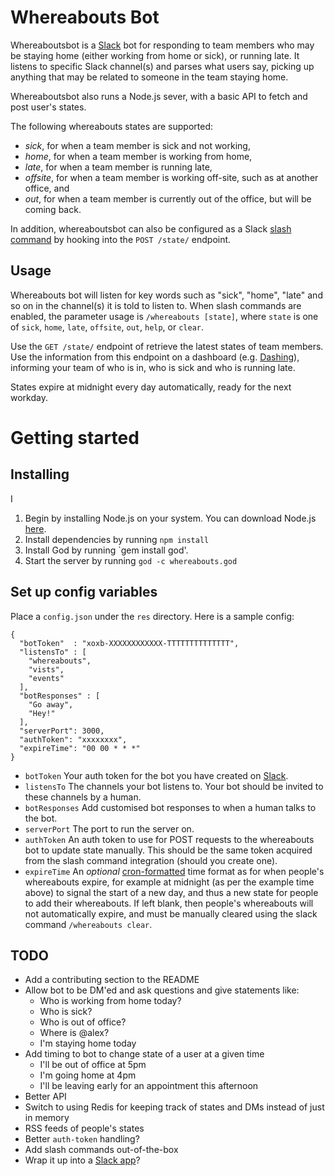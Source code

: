 # Whereabouts Bot

Whereaboutsbot is a [Slack](http://slack.com) bot for responding to team members who may be staying home (either working from home or sick), or running late. It listens to specific Slack channel(s) and parses what users say, picking up anything that may be related to someone in the team staying home.

Whereaboutsbot also runs a Node.js sever, with a basic API to fetch and post user's states.

The following whereabouts states are supported:

- _sick_, for when a team member is sick and not working,
- _home_, for when a team member is working from home,
- _late_, for when a team member is running late,
- _offsite_, for when a team member is working off-site, such as at another office, and
- _out_, for when a team member is currently out of the office, but will be coming back.

In addition, whereaboutsbot can also be configured as a Slack [slash command](https://api.slack.com/slash-commands) by hooking into the `POST /state/` endpoint.

## Usage

Whereabouts bot will listen for key words such as "sick", "home", "late" and so on in the channel(s) it is told to listen to. When slash commands are enabled, the parameter usage is `/whereabouts [state]`, where `state` is one of `sick`, `home`, `late`, `offsite`, `out`, `help`, or `clear`.

Use the `GET /state/` endpoint of retrieve the latest states of team members. Use the information from this endpoint on a dashboard (e.g. [Dashing](http://dashing.io)), informing your team of who is in, who is sick and who is running late.

States expire at midnight every day automatically, ready for the next workday.

# Getting started

## Installing
I
1. Begin by installing Node.js on your system. You can download Node.js [here](http://nodejs.org/).
2. Install dependencies by running `npm install`
4. Install God by running `gem install god'.
5. Start the server by running `god -c whereabouts.god`

## Set up config variables

Place a `config.json` under the `res` directory. Here is a sample config:

```
{
  "botToken"  : "xoxb-XXXXXXXXXXXX-TTTTTTTTTTTTTT",
  "listensTo" : [
    "whereabouts",
    "vists",
    "events"
  ],
  "botResponses" : [
    "Go away",
    "Hey!"
  ],
  "serverPort": 3000,
  "authToken": "xxxxxxxx",
  "expireTime": "00 00 * * *"
}
```

- `botToken` Your auth token for the bot you have created on [Slack](https://ssil.slack.com/services/new/bot).
- `listensTo` The channels your bot listens to. Your bot should be invited to these channels by a human.
- `botResponses` Add customised bot responses to when a human talks to the bot.
- `serverPort` The port to run the server on.
- `authToken` An auth token to use for POST requests to the whereabouts bot to update state manually. This should be the same token acquired from the slash command integration (should you create one).
- `expireTime` An _optional_ [cron-formatted](https://en.wikipedia.org/wiki/Cron#Configuration_file) time format as for when people's whereabouts expire, for example at midnight (as per the example time above) to signal the start of a new day, and thus a new state for people to add their whereabouts. If left blank, then people's whereabouts will not automatically expire, and must be manually cleared using the slack command `/whereabouts clear`.

## TODO

- Add a contributing section to the README
- Allow bot to be DM'ed and ask questions and give statements like:
  - Who is working from home today?
  - Who is sick?
  - Who is out of office?
  - Where is @alex?
  - I'm staying home today
- Add timing to bot to change state of a user at a given time
  - I'll be out of office at 5pm
  - I'm going home at 4pm
  - I'll be leaving early for an appointment this afternoon
- Better API
- Switch to using Redis for keeping track of states and DMs instead of just in memory
- RSS feeds of people's states
- Better `auth-token` handling?
- Add slash commands out-of-the-box
- Wrap it up into a [Slack app](https://slack.com/apps)?
